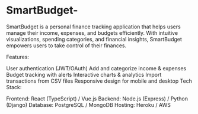 # SmartBudget-
SmartBudget is a personal finance tracking application that helps users manage their income, expenses, and budgets efficiently. With intuitive visualizations, spending categories, and financial insights, SmartBudget empowers users to take control of their finances.

Features:

User authentication (JWT/OAuth)
Add and categorize income & expenses
Budget tracking with alerts
Interactive charts & analytics
Import transactions from CSV files
Responsive design for mobile and desktop
Tech Stack:

Frontend: React (TypeScript) / Vue.js
Backend: Node.js (Express) / Python (Django)
Database: PostgreSQL / MongoDB
Hosting: Heroku / AWS
